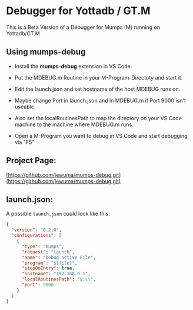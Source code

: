 # Debugger for Yottadb / GT.M

This is a Beta Version of a Debugger for Mumps (M) running on Yottadb/GT.M

## Using mumps-debug

* Install the **mumps-debug** extension in VS Code.
* Put the MDEBUG.m Routine in your M-Program-Directoty and start it.
* Edit the launch.json and set hostname of the host MDEBUG runs on.
* Maybe change Port in launch.json and in MDEBUG.m if Port 9000 isn't useable.

* Also set the localRoutinesPath to map the directory on your VS Code machine to the machine where MDEBUG.m runs.

* Open a M-Program you want to debug in VS Code and start debugging via "F5"

## Project Page:

[https://github.com/jewuma/mumps-debug.git](https://github.com/jewuma/mumps-debug.git)

## launch.json:

A possible `launch.json` could look like this:

```json
{
  "version": "0.2.0",
  "configurations": [
    {
      "type": "mumps",
      "request": "launch",
      "name": "Debug active File",
      "program": "${file}",
      "stopOnEntry": true,
      "hostname": "192.168.0.1",
      "localRoutinesPath": "y:\\",
      "port": 9000
    }
  ]
}
